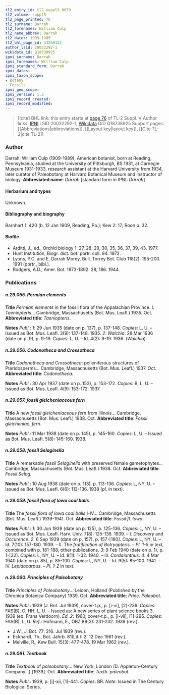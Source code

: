 ```yaml
---
tl2_entry_id: tl2_suppl5_0079
tl2_volume: suppl5
tl2_page_printed: 76
tl2_surname: Darrah
tl2_forenames: William Culp
tl2_name_abbrev: Darrah
tl2_dates: 1909-1989
tl2_bhl_page_id: 33259122
author_lsid: 20032292-1
wikidata_id: Q18738925
ipni_surname: Darrah
ipni_forenames: William Culp
ipni_standard_form: Darrah
ipni_dates: 
ipni_taxon_scope: 
- Botany
- Fossils
ipni_geo_scope: 
ipni_version: 1.3
ipni_record_created: 
ipni_record_modified:
---
```


> [!cite] BHL link: this entry starts at [page 76](https://www.biodiversitylibrary.org/page/33259122) of TL-2 Suppl. V
> Author links: [IPNI](https://www.ipni.org/a/20032292-1) LSID 20032292-1, [Wikidata](https://www.wikidata.org/wiki/Q18738925) QID Q18738925
> Support pages: [[Abbreviations|abbreviations]], [[Layout key|layout key]], [[Cite TL-2|cite TL-2]]

### Author

Darrah, William Culp (1909-1989), American botanist, born at Reading, Pennsylvania, studied at the University of Pittsburgh, BS 1931, at Carnegie Museum 1931-1933, research assistant at the Harvard University from 1934, later curator of Paleobotany at Harvard Botanical Museum and instructor of biology. 
**Abbreviated name**: *Darrah* \[standard form in IPNI: *Darrah*\]

#### Herbarium and types

Unknown.

#### Bibliography and biography

Barnhart 1: 420 (b. 12 Jan 1909, Reading, Pa.); Kew 2: 17; Roon p. 32.

#### Biofile

- Arditti, J., ed., Orchid biology 1: 27, 28, 29, 30, 35, 36, 37, 39, 43. 1977.
- Hunt Institution, Biogr. dict. bot. portr. coll. 94. 1972.
- Lyons, P.C. and E. Darrah Morey, Bull. Torrey Bot. Club 118(2): 195-200. 1991 (portr., bibl.).
- Rodgers, A.D., Amer. Bot. 1873-1892: 28, 186. 1944.

### Publications

##### n.29.055. Permian elements

**Title**
*Permian elements* in the fossil flora of the Appalachian Province. I. *Taeniopteris*... Cambridge, Massachusetts (Bot. Mus. Leafl.) 1935. Oct.
**Abbreviated title**: *Taeniopteris*.

**Notes**
*Publ*.: *1*: 29 Jun 1935 (date on p. 137), p. 137-148. *Copies*: L, U. – Issued as Bot. Mus. Leafl. 3(9): 137-148. 1935.
*2*: *Walchia*: 28 Mar 1936 (date on p. 9), p. 9-19. *Copies*: L, U. – Id. 4(2): 9-19. 1936. (*Walchia*).

##### n.29.056. Codonotheca and Crossotheca

**Title**
*Codonotheca and Crossotheca*: polleniferous structures of Pteridosperms... Cambridge, Massachusetts (Bot. Mus. Leafl.) 1937. Oct.
**Abbreviated title**: *Codonotheca*.

**Notes**
*Publ*.: 30 Apr 1937 (date on p. 153), p. 153-172. *Copies*: B, L, U. – Issued as Bot. Mus. Leafl. 4(9): 153-172. 1937.

##### n.29.057. fossil gleicheniaceous fern

**Title**
A new *fossil gleicheniaceous fern* from Illinois... Cambridge, Massachusetts (Bot. Mus. Leafl.) 1938. Oct.
**Abbreviated title**: *Fossil gleicheniac. fern*.

**Notes**
*Publ*.: 11 Mar 1938 (date on p. 145), p. 145-160. *Copies*: L, U. – Issued as Bot. Mus. Leafl. 5(8): 145-160. 1938.

##### n.29.058. fossil Selaginella

**Title**
A remarkable *fossil Selaginella* with preserved female gametophytes... Cambridge, Massachusetts (Bot. Mus. Leafl.) 1938. Oct.
**Abbreviated title**: *Fossil Selag.*

**Notes**
*Publ*.: 10 Aug 1938 (date on p. 113), p. 113-136. *Copies*: L, NY, U. – Issued as Bot. Mus. Leafl. 6(6): 113-136. 1938 (*pl*. in text).

##### n.29.059. fossil flora of Iowa coal balls

**Title**
The *fossil flora of Iowa coal balls* I-IV... Cambridge, Massachusetts (Bot. Mus. Leafl.) 1939-1941. Oct.
**Abbreviated title**: *Fossil fl. Iowa*.

**Notes**
*Publ*.: *1*: 30 Jun 1939 (date on p. 125), p. 125-136. *Copies*: L, NY, U. – Issued as Bot. Mus. Leafl. Harv. Univ. 7(8): 125-136. 1939. – I. *Discovery* and *Occurence*.
*2*: 6 Sep 1939 (date on p. 157), p. 157-\[180\]. *Copies*: L, NY, U. – Id. 7(10): 157-180. 1939. – II. The *frutification of Botryopteris*. – *Pl. 1-5* in text, combined with p. 181-188, other publications.
*3*: 9 Feb 1940 (date on p. 1), p. 1-\[32\]. *Copies*: L, NY, U. – Id. 8(1): 1-32. 1940. – III.
*Cordaianthus*.
*4*: 4 Mar 1940 (date on p. 85), p. 85-100. *Copies*: L, NY, U. – Id. 9(5): 85-100. 1941. – IV.
*Lepidocarpus*. – *Pl. 1-2* in text.

##### n.29.060. Principles of Paleobotany

**Title**
*Principles of Paleobotany*... Leiden, Holland (Published by the Chronica Botanica Company) 1939. Oct.
**Abbreviated title**: *Princ. Paleobot.*

**Notes**
*Publ*.: 1939 (J. Bot. Jul 1939), cover-t.p., p. \[i-vi\], \[2\]-239. *Copies*: FAS(B), G, HH, L, U. – Issued as: A new series of plant science books 3. 1939 (ed. Frans Verdoorn).
*Ed. 2*: 1960, cover-t.p., p. \[i-vii\], \[1\]-295. *Copies*: FAS(B), L, U.
*Ref*.: Hofmann, E., ÖBZ 88(3): 231-232. 1939 (rev.).
- J.W., J. Bot. 77: 216. Jul 1939 (rev.).
- Eckhardt, Th., Bot. Jahrb. 81(Lit.): 2. 12 Dec 1961 (rev.).
- Melville, R., Kew Bull. 15(3): 477-478. 19 Mar 1962 (rev.).

##### n.29.061. Textbook

**Title**
*Textbook* of *paleobotany*... New York, London (D. Appleton-Century Company...) \[1939\]. Oct.
**Abbreviated title**: *Textb. paleobot.*

**Notes**
*Publ*.: 1939, p. \[i\]-xii, \[1\]-441. *Copies*: BR.
*Note*: Issued in The Century Biological Series.

